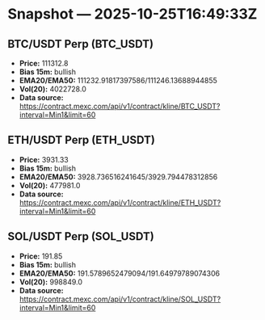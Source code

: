 # Snapshot — 2025-10-25T16:49:33Z

## BTC/USDT Perp (BTC_USDT)
- **Price:** 111312.8
- **Bias 15m:** bullish
- **EMA20/EMA50:** 111232.91817397586/111246.13688944855
- **Vol(20):** 4022728.0
- **Data source:** https://contract.mexc.com/api/v1/contract/kline/BTC_USDT?interval=Min1&limit=60

## ETH/USDT Perp (ETH_USDT)
- **Price:** 3931.33
- **Bias 15m:** bullish
- **EMA20/EMA50:** 3928.736516241645/3929.794478312856
- **Vol(20):** 477981.0
- **Data source:** https://contract.mexc.com/api/v1/contract/kline/ETH_USDT?interval=Min1&limit=60

## SOL/USDT Perp (SOL_USDT)
- **Price:** 191.85
- **Bias 15m:** bullish
- **EMA20/EMA50:** 191.5789652479094/191.64979789074306
- **Vol(20):** 998849.0
- **Data source:** https://contract.mexc.com/api/v1/contract/kline/SOL_USDT?interval=Min1&limit=60
